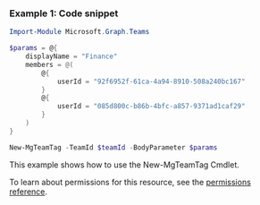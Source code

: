 ### Example 1: Code snippet

```powershellImport-Module Microsoft.Graph.Teams

$params = @{
	displayName = "Finance"
	members = @(
		@{
			userId = "92f6952f-61ca-4a94-8910-508a240bc167"
		}
		@{
			userId = "085d800c-b86b-4bfc-a857-9371ad1caf29"
		}
	)
}

New-MgTeamTag -TeamId $teamId -BodyParameter $params
```
This example shows how to use the New-MgTeamTag Cmdlet.
To learn about permissions for this resource, see the [permissions reference](/graph/permissions-reference).

